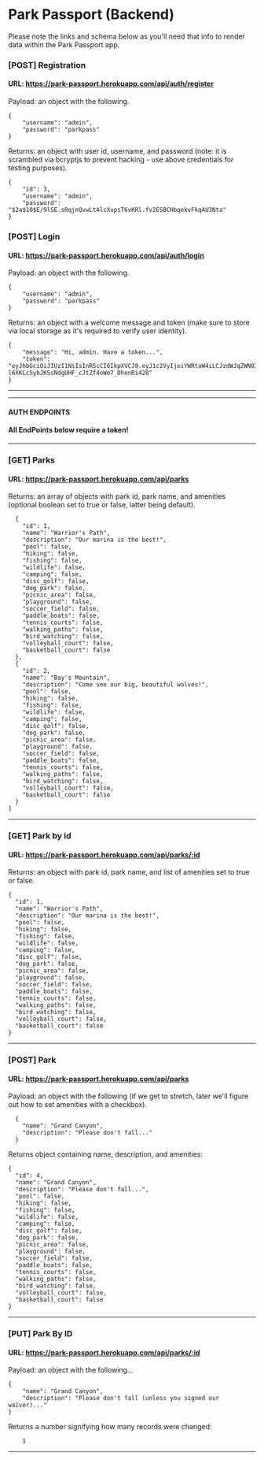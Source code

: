 # Park Passport (Backend)

Please note the links and schema below as you'll need that info to render data within the Park Passport app.

### [POST] Registration

#### URL: https://park-passport.herokuapp.com/api/auth/register

Payload: an object with the following.
```
{
	"username": "admin",
	"password": "parkpass"
}
```

Returns: an object with user id, username, and password (note: it is scrambled via bcryptjs to prevent hacking - use above credentials for testing purposes).

```
{
    "id": 3,
    "username": "admin",
    "password": "$2a$10$E/9lSE.sRqjnQvwLtAlcXupsT6vKRl.fv2ESBCHbqekvFkqAU3Nta"
}
```
### [POST] Login

#### URL: https://park-passport.herokuapp.com/api/auth/login

Payload: an object with the following.
```
{
	"username": "admin",
	"password": "parkpass"
}
```

Returns: an object with a welcome message and token (make sure to store via local storage as it's required to verify user identity).

```
{
    "message": "Hi, admin. Have a token...",
    "token": "eyJhbGciOiJIUzI1NiIsInR5cCI6IkpXVCJ9.eyJ1c2VyIjoiYWRtaW4iLCJzdWJqZWN0IjozLCJpYXQiOjE1NzE2OTQxMDQsImV4cCI6MTU3MTc4MDUwNH0.RP-l6XKLcSybJK5sNdgUHF_cJtZf4oWe7_DhonRi428"
}
```
---
___

#### AUTH ENDPOINTS
#### All EndPoints below require a token!
---
### [GET] Parks

#### URL: https://park-passport.herokuapp.com/api/parks

Returns: an array of objects with park id, park name, and amenities (optional boolean set to true or false, latter being default). 

```[
  {
    "id": 1,
    "name": "Warrior's Path",
    "description": "Our marina is the best!",
    "pool": false,
    "hiking": false,
    "fishing": false,
    "wildlife": false,
    "camping": false,
    "disc_golf": false,
    "dog_park": false,
    "picnic_area": false,
    "playground": false,
    "soccer_field": false,
    "paddle_boats": false,
    "tennis_courts": false,
    "walking_paths": false,
    "bird_watching": false,
    "volleyball_court": false,
    "basketball_court": false
  },
  {
    "id": 2,
    "name": "Bay's Mountain",
    "description": "Come see our big, beautiful wolves!",
    "pool": false,
    "hiking": false,
    "fishing": false,
    "wildlife": false,
    "camping": false,
    "disc_golf": false,
    "dog_park": false,
    "picnic_area": false,
    "playground": false,
    "soccer_field": false,
    "paddle_boats": false,
    "tennis_courts": false,
    "walking_paths": false,
    "bird_watching": false,
    "volleyball_court": false,
    "basketball_court": false
  }
]
```
---
### [GET] Park by id

#### URL: https://park-passport.herokuapp.com/api/parks/:id

Returns: an object with park id, park name, and list of amenities set to true or false.

```
{
  "id": 1,
  "name": "Warrior's Path",
  "description": "Our marina is the best!",
  "pool": false,
  "hiking": false,
  "fishing": false,
  "wildlife": false,
  "camping": false,
  "disc_golf": false,
  "dog_park": false,
  "picnic_area": false,
  "playground": false,
  "soccer_field": false,
  "paddle_boats": false,
  "tennis_courts": false,
  "walking_paths": false,
  "bird_watching": false,
  "volleyball_court": false,
  "basketball_court": false
}
```
---

### [POST] Park

#### URL: https://park-passport.herokuapp.com/api/parks
Payload: an object with the following (if we get to stretch, later we'll figure out how to set amenities with a checkbox).
```
  {
	"name": "Grand Canyon",
	"description": "Please don't fall..."
  }
```

Returns object containing name, description, and amenities: 

```
{
  "id": 4,
  "name": "Grand Canyon",
  "description": "Please don't fall...",
  "pool": false,
  "hiking": false,
  "fishing": false,
  "wildlife": false,
  "camping": false,
  "disc_golf": false,
  "dog_park": false,
  "picnic_area": false,
  "playground": false,
  "soccer_field": false,
  "paddle_boats": false,
  "tennis_courts": false,
  "walking_paths": false,
  "bird_watching": false,
  "volleyball_court": false,
  "basketball_court": false
}
```
---
### [PUT] Park By ID

#### URL: https://park-passport.herokuapp.com/api/parks/:id
Payload: an object with the following...
```
{
	"name": "Grand Canyon",
	"description": "Please don't fall (unless you signed our waiver)..."
}
```

Returns a number signifying how many records were changed:

```
    1
```
---

